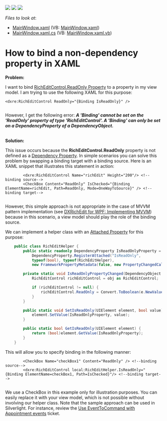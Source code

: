 <!-- default badges list -->
![](https://img.shields.io/endpoint?url=https://codecentral.devexpress.com/api/v1/VersionRange/128607411/11.1.11%2B)
[![](https://img.shields.io/badge/Open_in_DevExpress_Support_Center-FF7200?style=flat-square&logo=DevExpress&logoColor=white)](https://supportcenter.devexpress.com/ticket/details/E4151)
[![](https://img.shields.io/badge/📖_How_to_use_DevExpress_Examples-e9f6fc?style=flat-square)](https://docs.devexpress.com/GeneralInformation/403183)
<!-- default badges end -->
<!-- default file list -->
*Files to look at*:

* [MainWindow.xaml](./CS/MainWindow.xaml) (VB: [MainWindow.xaml](./VB/MainWindow.xaml))
* [MainWindow.xaml.cs](./CS/MainWindow.xaml.cs) (VB: [MainWindow.xaml.vb](./VB/MainWindow.xaml.vb))
<!-- default file list end -->
# How to bind a non-dependency property in XAML


<p><strong>Problem:</strong></p><p>I want to bind <a href="http://documentation.devexpress.com/#WPF/DevExpressXpfRichEditRichEditControl_ReadOnlytopic"><u>RichEditControl.ReadOnly Property</u></a> to a property in my view model. I am trying to use the following XAML for this purpose:<br />
</p>

```xaml
<dxre:RichEditControl ReadOnly="{Binding IsReadOnly}" />


```

<p>However, I get the following error: <strong><i>A 'Binding' cannot be set on the 'ReadOnly' property of type 'RichEditControl'. A 'Binding' can only be set on a DependencyProperty of a DependencyObject.</i></strong></p><p><br />
<strong>Solution:</strong></p><p>This issue occurs because the <strong>RichEditControl.ReadOnly</strong> property is not defined as a <a href="http://wpftutorial.net/DependencyProperties.html"><u>Dependency Property</u></a>. In simple scenarios you can solve this problem by swapping a binding target with a binding source. Here is an XAML snippet that illustrates this statement in action:<br />
</p>

```xaml
        <dxre:RichEditControl Name="richEdit" Height="200"/> <!--binding source-->
        <CheckBox Content="ReadOnly" IsChecked="{Binding ElementName=richEdit, Path=ReadOnly, Mode=OneWayToSource}" /> <!--binding target-->


```

<p>However, this simple approach is not appropriate in the case of MVVM pattern implementation (see <a href="https://www.devexpress.com/Support/Center/p/E3497">DXRichEdit for WPF: Implementing MVVM</a>) because in this scenario, a view model should play the role of the binding source.</p><p>We can implement a helper class with an <a href="http://msdn.microsoft.com/en-us/library/ms749011.aspx"><u>Attached Property</u></a> for this purpose:<br />
</p>

```cs
    public class RichEditHelper {
        public static readonly DependencyProperty IsReadOnlyProperty =
            DependencyProperty.RegisterAttached("IsReadOnly",
            typeof(bool), typeof(RichEditHelper), 
            new FrameworkPropertyMetadata(false, new PropertyChangedCallback(IsReadOnlyPropertyChanged)));

        private static void IsReadOnlyPropertyChanged(DependencyObject obj, DependencyPropertyChangedEventArgs e) {
            RichEditControl richEditControl = obj as RichEditControl;

            if (richEditControl != null) {
                richEditControl.ReadOnly = Convert.ToBoolean(e.NewValue);
            }
        }

        public static void SetIsReadOnly(UIElement element, bool value) {
            element.SetValue(IsReadOnlyProperty, value);
        }

        public static bool GetIsReadOnly(UIElement element) {
            return (bool)element.GetValue(IsReadOnlyProperty);
        }
    }


```

<p>This will allow you to specify binding in the following manner: <br />
</p>

```xaml
        <CheckBox Name="checkBox1" Content="ReadOnly" /> <!--binding source-->
        <dxre:RichEditControl local:RichEditHelper.IsReadOnly="{Binding ElementName=checkBox1, Path=IsChecked}"/> <!--binding target-->


```

<p>We use a CheckBox in this example only for illustration purposes. You can easily replace it with your view model, which is not possible without involving our helper class. Note that the sample approach can be used in Silverlight. For instance, review the <a href="https://www.devexpress.com/Support/Center/p/Q419179">Use EventToCommand with Appointment events</a> ticket.</p>

<br/>


